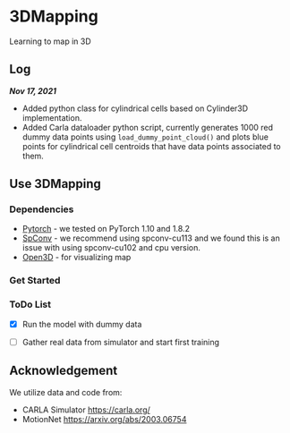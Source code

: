 # 3DMapping
Learning to map in 3D

## Log

***Nov 17, 2021*** 

* Added python class for cylindrical cells based on Cylinder3D implementation.
* Added Carla dataloader python script, currently generates 1000 red dummy data points using `load_dummy_point_cloud()` and plots blue points for cylindrical cell centroids that have data points associated to them.

## Use 3DMapping
### Dependencies
* [Pytorch](https://pytorch.org/get-started/locally/) - we tested on PyTorch 1.10 and 1.8.2
* [SpConv](https://github.com/traveller59/spconv) - we recommend using spconv-cu113 and we found this is an issue with using spconv-cu102 and cpu version.
* [Open3D](http://www.open3d.org/) - for visualizing map
### Get Started
### ToDo List
- [x] Run the model with dummy data
- [ ] Gather real data from simulator and start first training


## Acknowledgement
We utilize data and code from: 
- CARLA Simulator https://carla.org/ 
- MotionNet https://arxiv.org/abs/2003.06754 